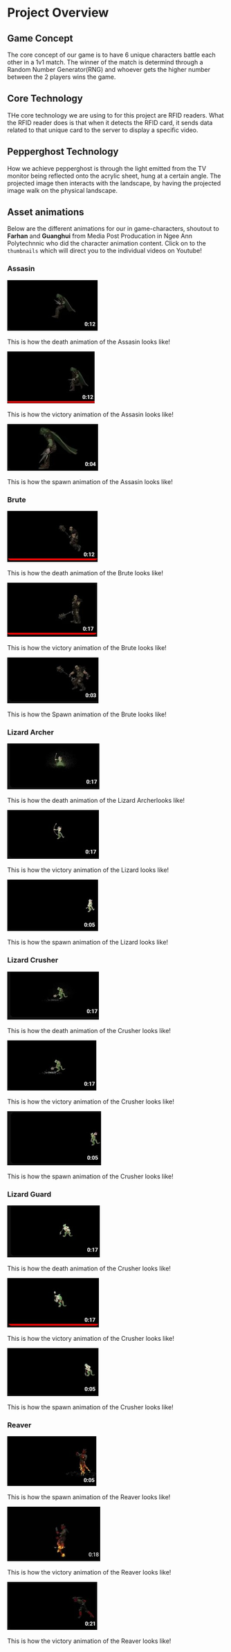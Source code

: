# Project Overview
## Game Concept 
The core concept of our game is to have 6 unique characters battle each other in a 1v1 match. The winner of the match is determind through a Random Number Generator(RNG) and whoever gets the higher number between the 2 players wins the game.

## Core Technology
THe core technology we are using to for this project are RFID readers. What the RFID reader does is that when it detects the RFID card, it sends data related to that unique card to the server to display a specific video.

## Pepperghost Technology
How we achieve pepperghost is through the light emitted from the TV monitor being reflected onto the acrylic sheet, hung at a certain angle. The projected image then interacts with the landscape, by having the projected image walk on the physical landscape.

## **Asset animations** 
Below are the different animations for our in game-characters, shoutout to **Farhan**
and **Guanghui** from Media Post Producation in Ngee Ann Polytechnnic who did the character animation content. Click on to the ``thumbnails``
which will direct you to the individual videos on Youtube!
<h3>Assasin</h3>

[![Watch the video](../Assets/Assasin_Death.jpg)](https://youtu.be/okqqrTbpr7w)

This is how the death animation of the Assasin looks like!

[![Watch the video](../Assets/Assasin_Victory.jpg)](https://youtu.be/FU1ywjyxXVc)

This is how the victory animation of the Assasin looks like!

[![Watch the video](../Assets/Assasin_Spawn.jpg)](https://youtu.be/cRKtltaJ_SM)

This is how the spawn animation of the Assasin looks like!

<h3> Brute </h3>

[![Watch the video](../Assets/Brute_Death.jpg)](https://youtu.be/b8HiUy_lJug)

This is how the death animation of the Brute looks like!

[![Watch the video](../Assets/Brute_Victory.jpg)](https://youtu.be/xdhAeXP8tto)

This is how the victory animation of the Brute looks like!

[![Watch the video](../Assets/Brute_Spawn.jpg)](https://youtu.be/qZYf1Fb8RhM)

This is how the Spawn animation of the Brute looks like!


<h3>Lizard Archer</h3>

[![Watch the video](../Assets/Archer_Death.jpg)](https://youtu.be/uKMObxQf69c)

This is how the death animation of the Lizard Archerlooks like!

[![Watch the video](../Assets/Archer_Victory.jpg)](https://youtu.be/jeIxe5ThLKw)

This is how the victory animation of the Lizard looks like!

[![Watch the video](../Assets/Archer_Spawn.jpg)](https://youtu.be/3quVM-No_TM)

This is how the spawn animation of the Lizard looks like!

<h3>Lizard Crusher</h3>

[![Watch the video](../Assets/Crusher_Death.jpg)](https://youtu.be/Jpg9JJtoNig)

This is how the death animation of the Crusher looks like!

[![Watch the video](../Assets/Crusher_Victory.jpg)](https://youtu.be/NoNaIqCumOg)

This is how the victory animation of the Crusher looks like!

[![Watch the video](../Assets/Crusher_Spawn.jpg)](https://youtu.be/cy-ujHunWwM)

This is how the spawn animation of the Crusher looks like!

<h3>Lizard Guard</h3>

[![Watch the video](../Assets/Guard_Death.jpg)](https://youtu.be/cy-ujHunWwM)

This is how the death animation of the Crusher looks like!

[![Watch the video](../Assets/Guard_Victory.jpg)](https://youtu.be/f_yh2qXDQmI)

This is how the victory animation of the Crusher looks like!

[![Watch the video](../Assets/Guard_Spawn.jpg)](https://youtu.be/cy-ujHunWwM)

This is how the spawn animation of the Crusher looks like!


<h3>Reaver</h3>

[![Watch the video](../Assets/ReaverSpawn.jpg)](https://youtu.be/djiyUHzSZE4)

This is how the spawn animation of the Reaver looks like!

[![Watch the video](../Assets/Reaver_Death.jpg)](https://youtu.be/_m9xDpLRIsw)

This is how the victory animation of the Reaver looks like!


[![Watch the video](../Assets/ReaverVictory.jpg)](https://youtu.be/_m9xDpLRIsw)

This is how the victory animation of the Reaver looks like!

